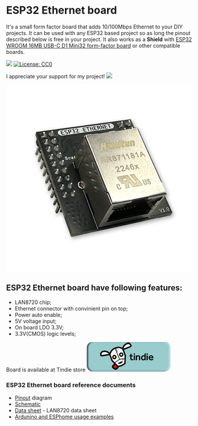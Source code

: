 # ESP32 Ethernet board

It's a small form factor board that adds 10/100Mbps Ethernet to your DIY projects. It can be used with any ESP32 based project so as long the pinout described below is free in your project. It also works as a **Shield** with [ESP32 WROOM 16MB USB-C D1 Mini32 form-factor board](https://www.tindie.com/products/28858/) or other compatible boards.

[![](https://img.shields.io/github/v/release/srg74/ESP32_ethernet)](https://img.shields.io/github/v/release/srg74/ESP32_ethernet)
[![License: CC0](https://img.shields.io/badge/License-CC0-blue.svg?style=flat-square)](https://github.com/srg74/ESP32_ethernet/blob/master/LICENSE)

I appreciate your support for my project! [![](https://www.paypalobjects.com/en_US/i/btn/btn_donateCC_LG.gif)](https://www.paypal.com/cgi-bin/webscr?cmd=_s-xclick&hosted_button_id=VU7L89Z2RR7S4&source=url)

![Board](https://github.com/srg74/ESP32_ethernet/blob/main/Resources/images/ESP32%20ethernet_front.png)

## ESP32 Ethernet board have following features:

- LAN8720 chip;
- Ethernet connector with convinient pin on top;
- Power auto enable;
- 5V voltage input;
- On board LDO 3.3V;
- 3.3V(CMOS) logic levels;

Board is available at Tindie store [![tindie](https://github.com/srg74/WLED-ESP32-pico/blob/main/images/tindie-logo@2x.png)](https://www.tindie.com/stores/serg74/)

### ESP32 Ethernet board reference documents

- [Pinout](https://github.com/srg74/ESP32_ethernet/blob/main/Resources/images/ESP32%20ethernet%20pinout.pdf) diagram
- [Schematic](https://github.com/srg74/ESP32_ethernet/blob/main/Resources/images/Schematic.pdf)
- [Data sheet](https://ww1.microchip.com/downloads/aemDocuments/documents/OTH/ProductDocuments/DataSheets/00002165B.pdf) - LAN8720 data sheet
- [Ardunino and ESPhome usage examples](https://github.com/srg74/ESP32_ethernet/blob/main/Resources/readme.md)
